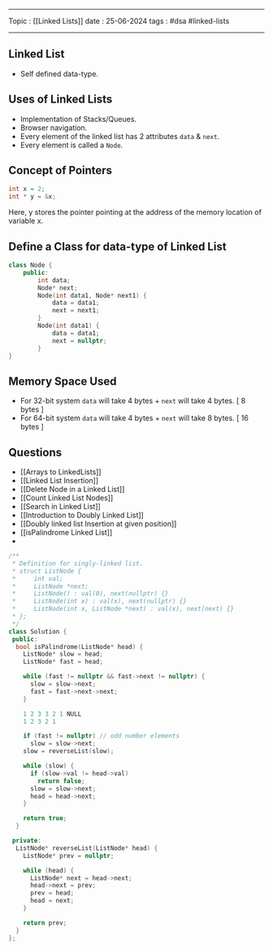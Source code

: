 
---
Topic : [[Linked Lists]]
date : 25-06-2024
tags : #dsa #linked-lists 

---

## Linked List 

- Self defined data-type.
## Uses of Linked Lists
- Implementation of Stacks/Queues.
- Browser navigation.
- Every element of the linked list has 2 attributes `data` & `next`.
- Every element is called a `Node`.
## Concept of Pointers

```cpp
int x = 2;
int * y = &x;
```
Here, y stores the pointer pointing at the address of the memory location of variable x. 

## Define a Class for data-type of Linked List

```cpp
class Node {
	public:
		int data;
		Node* next;
		Node(int data1, Node* next1) {
			data = data1;
			next = next1;
		}
		Node(int data1) {
			data = data1;
			next = nullptr;
		}
}
```

## Memory Space Used

- For 32-bit system `data` will take 4 bytes + `next` will take 4 bytes. \[ 8 bytes ]
- For 64-bit system `data` will take 4 bytes + `next` will take 8 bytes. \[ 16 bytes ]

## Questions

- [[Arrays to LinkedLists]]
- [[Linked List Insertion]]
- [[Delete Node in a Linked List]]
- [[Count Linked List Nodes]]
- [[Search in Linked List]]
- [[Introduction to Doubly Linked List]]
- [[Doubly linked list Insertion at given position]]
- [[isPalindrome Linked List]]
- 

```cpp
/**
 * Definition for singly-linked list.
 * struct ListNode {
 *     int val;
 *     ListNode *next;
 *     ListNode() : val(0), next(nullptr) {}
 *     ListNode(int x) : val(x), next(nullptr) {}
 *     ListNode(int x, ListNode *next) : val(x), next(next) {}
 * };
 */
class Solution {
 public:
  bool isPalindrome(ListNode* head) {
    ListNode* slow = head;
    ListNode* fast = head;

    while (fast != nullptr && fast->next != nullptr) {
      slow = slow->next;
      fast = fast->next->next;
    }

	1 2 3 3 2 1 NULL
	1 2 3 2 1

    if (fast != nullptr) // odd number elements
      slow = slow->next;
    slow = reverseList(slow);

    while (slow) {
      if (slow->val != head->val)
        return false;
      slow = slow->next;
      head = head->next;
    }

    return true;
  }

 private:
  ListNode* reverseList(ListNode* head) {
    ListNode* prev = nullptr;

    while (head) {
      ListNode* next = head->next;
      head->next = prev;
      prev = head;
      head = next;
    }

    return prev;
  }
};
```